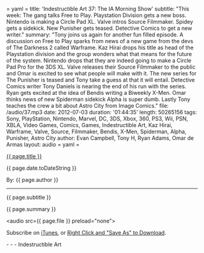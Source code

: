 = yaml =
title: 'Indestructible Art 37: The IA Morning Show'
subtitle: "This week: The gang talks Free to Play. Playstation Division gets a new boss. Nintendo is making a Circle Pad XL. Valve intros Source Filmmaker. Spidey gets a sidekick. New Punisher gets teased. Detective Comics to get a new writer."
summary: "Tony joins us again for another fun filled episode. A discussion on Free to Play sparks from news of a new game from the devs of The Darkness 2 called Warframe. Kaz Hirai drops his title as head of the Playstation division and the group wonders what that means for the future of the system. Nintendo drops that they are indeed going to make a Circle Pad Pro for the 3DS XL. Valve releases their Source Filmmaker to the public and Omar is excited to see what people will make with it. The new series for The Punisher is teased and Tony take a guess at that it will entail. Detective Comics writer Tony Daniels is nearing the end of his run with the series. Ryan gets excited at the idea of Bendis writing a Biweekly X-Men. Omar thinks news of new Spiderman sidekick Alpha is super dumb. Lastly Tony teaches the crew a bit about Astro City from Image Comics."
file: /audio/37.mp3
date: 2012-07-03
duration: '01:44:35'
length: 50265156
tags: Sony, PlayStation, Nintendo, Marvel, DC, 3DS, Xbox, 360, PS3, Wii, PSN, XBLA, Video Games, Comics, Games, Indestructible Art, Kaz Hirai, Warframe, Valve, Source, Filmmaker, Bendis, X-Men, Spiderman, Alpha, Punisher, Astro City
author: Evan Campbell, Tony H, Ryan Adams, Omar de Armas
layout: audio
= yaml =

<a href="{{ page.url }}" class='postTitleLink'><p class='postTitle'>{{ page.title }}</p></a>
<p class='postPublished'>{{ page.date.toDateString }}</p>
<p class='postAuthor'>By: {{ page.author }}</p>
<hr>
<p class='podcastSummary'>{{ page.subtitle }}</p>

<p class='podcastSummary'>{{ page.summary }}</p>

<audio src={{ page.file }} preload="none"></audio>
<p class='subLinks'>Subscribe on <a href='http://bit.ly/iapodcast'>iTunes</a>, or <a href={{ page.file }}>Right Click and "Save As" to Download</a>.</p>
- - -
Indestructible Art
